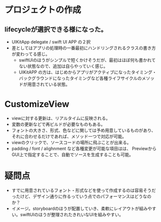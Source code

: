 # プロジェクトの作成
## lifecycleが選択できる様になった。
- UIKitApp delegate / swift UI APP の２択
- 差としてはアプリの処理時の一番最初にハンドリングされるクラスの書き方が変わってる感じ。
  - swiftUIのほうがシンプルで短くかけそうだが、最初はほぼ何も書かれてない状態なので、追加は自らやっていく感じ。
  - UIKitAPP の方は、はじめからアプリがアクティブになったタイミング・バックグラウンドになったタイミングなど各種ライフサイクルのメソッドが用意されている状態。

# CustomizeView
-  viewに対する更新は、リアルタイムに反映される。
- 変数の更新などで再ビルドが必要なものもある。
- フォントの大きさ、形式、色などに関しては予め用意しているものがあり、
  それに合わせるだけであれば、メソッド一つで対応が可能。
- viewのクリックで、ソースコードの場所に飛ぶことが出来る。
- padding / font / alighnment など各種変更が可能な項目はは、
  PreviewからGUI上で指定することで、自動でソースを生成することも可能。



# 疑問点
- すでに用意されているフォント・形式などを使って作成するのは容易そうだったけど、デザイン通りに作るっていう点でのパフォーマンスはどうなのか？
- イメージ。storyboardのほうが配置していき、柔軟にレイアウトが組みやすい。swiftUIのほうが整理されたきれいなUIを組みやすい。
